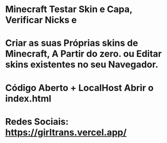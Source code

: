 # Minecraft Testar Skin e Capa, Verificar Nicks e
# Criar as suas Próprias skins de Minecraft, A Partir do zero. ou Editar skins existentes no seu Navegador.
# Código Aberto + LocalHost Abrir o index.html
# Redes Sociais: https://girltrans.vercel.app/

